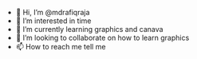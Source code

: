 - 👋 Hi, I’m @mdrafiqraja
- 👀 I’m interested in time
- 🌱 I’m currently learning graphics and canava
- 💞️ I’m looking to collaborate on how to learn graphics
- 📫 How to reach me tell me

<!---
mdrafiqraa/mdrafiqraa is a ✨ special ✨ repository because its `README.md` (this file) appears on your GitHub profile.
You can click the Preview link to take a look at your changes.
--->
